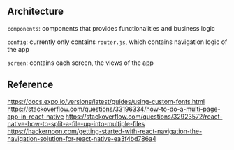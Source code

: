 ## Architecture
`components`: components that provides functionalities and business logic

`config`: currently only contains `router.js`, which contains navigation logic of the app

`screen`: contains each screen, the views of the app

## Reference
https://docs.expo.io/versions/latest/guides/using-custom-fonts.html
https://stackoverflow.com/questions/33196334/how-to-do-a-multi-page-app-in-react-native
https://stackoverflow.com/questions/32923572/react-native-how-to-split-a-file-up-into-multiple-files
https://hackernoon.com/getting-started-with-react-navigation-the-navigation-solution-for-react-native-ea3f4bd786a4
